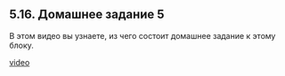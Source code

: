 ## 5.16. Домашнее задание 5

В этом видео вы узнаете, из чего состоит домашнее задание к этому блоку. 

[video](https://player.softculture.cc/embed/online/RHN/RHN_72.15.06_L5-9_Homework_5)